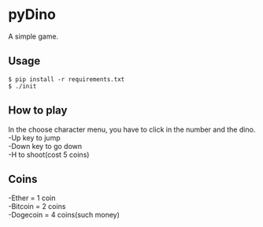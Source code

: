# pyDino
A simple game.

## Usage
```
$ pip install -r requirements.txt
$ ./init
```
## How to play
In the choose character menu, you have to click in the number and the dino. <br>
-Up key to jump <br>
-Down key to go down <br>
-H to shoot(cost 5 coins)

## Coins
-Ether = 1 coin <br>
-Bitcoin = 2 coins <br>
-Dogecoin = 4 coins(such money)

